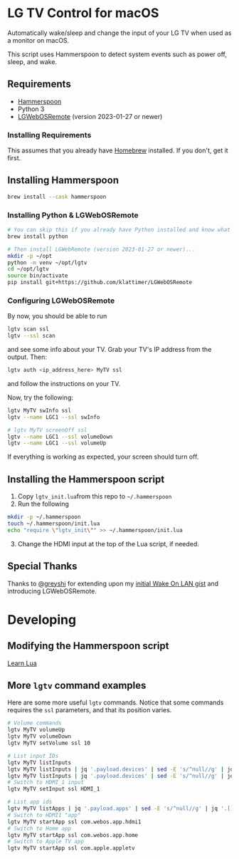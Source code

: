 # LG TV Control for macOS

Automatically wake/sleep and change the input of your LG TV when used as a monitor on macOS.

This script uses Hammerspoon to detect system events such as power off, sleep, and wake.

## Requirements

- [Hammerspoon](https://www.hammerspoon.org/)
- Python 3
- [LGWebOSRemote](https://github.com/klattimer/LGWebOSRemote) (version 2023-01-27 or newer)

### Installing Requirements

This assumes that you already have [Homebrew](https://brew.sh) installed. If you don't, get it first.

## Installing Hammerspoon

```sh
brew install --cask hammerspoon
```

### Installing Python & LGWebOSRemote

```sh
# You can skip this if you already have Python installed and know what you're doing.
brew install python

# Then install LGWebRemote (version 2023-01-27 or newer)...
mkdir -p ~/opt
python -m venv ~/opt/lgtv
cd ~/opt/lgtv
source bin/activate
pip install git+https://github.com/klattimer/LGWebOSRemote
```

### Configuring LGWebOSRemote

By now, you should be able to run

```sh
lgtv scan ssl
lgtv --ssl scan
```

and see some info about your TV. Grab your TV's IP address from the output. Then:

```sh
lgtv auth <ip_address_here> MyTV ssl
```

and follow the instructions on your TV.

Now, try the following:

```sh
lgtv MyTV swInfo ssl
lgtv --name LGC1 --ssl swInfo

# lgtv MyTV screenOff ssl
lgtv --name LGC1 --ssl volumeDown
lgtv --name LGC1 --ssl volumeUp
```
If everything is working as expected, your screen should turn off.

## Installing the Hammerspoon script

1. Copy `lgtv_init.lua`from this repo to `~/.hammerspoon`
2. Run the following

```sh
mkdir -p ~/.hammerspoon
touch ~/.hammerspoon/init.lua
echo "require \"lgtv_init\"" >> ~/.hammerspoon/init.lua
```

3. Change the HDMI input at the top of the Lua script, if needed.


## Special Thanks

Thanks to [@greyshi](https://github.com/greyshi) for extending upon my [initial Wake On LAN gist](https://gist.github.com/cmer/bd40d9da0055d257c5aab2e0143ee17b) and introducing LGWebOSRemote.


# Developing
## Modifying the Hammerspoon script

[Learn Lua](https://learnxinyminutes.com/docs/lua/)
## More `lgtv` command examples

Here are some more useful `lgtv` commands. Notice that some commands requires the `ssl` parameters, and that its position varies. 
```sh
# Volume commands
lgtv MyTV volumeUp
lgtv MyTV volumeDown
lgtv MyTV setVolume ssl 10

# List input IDs
lgtv MyTV listInputs
lgtv MyTV listInputs | jq '.payload.devices' | sed -E 's/^null//g' | jq '.[]'
lgtv MyTV listInputs | jq '.payload.devices' | sed -E 's/^null//g' | jq '.[] | .id'
# Switch to HDMI_1 input
lgtv MyTV setInput ssl HDMI_1

# List app ids
lgtv MyTV listApps | jq '.payload.apps' | sed -E 's/^null//g' | jq '.[] | .id'
# Switch to HDMI1 "app"
lgtv MyTV startApp ssl com.webos.app.hdmi1
# Switch to Home app
lgtv MyTV startApp ssl com.webos.app.home
# Switch to Apple TV app
lgtv MyTV startApp ssl com.apple.appletv
```

